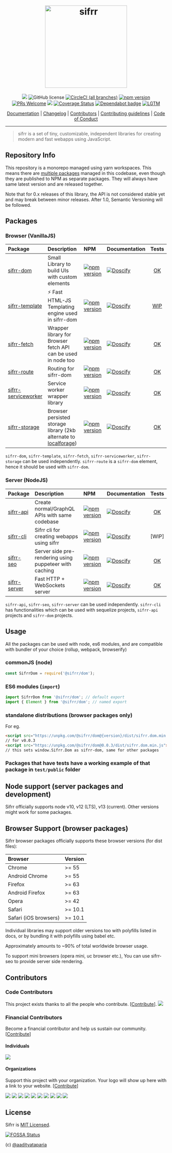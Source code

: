 <h1 align="center"> <img src="./logo/sifrr-logo.svg" width="256" alt="sifrr" name="sifrr"> </h1>
<p align="center">
  <a href="https://github.com/sifrr/sifrr/blob/master/LICENSE"><a href="https://opencollective.com/sifrr-oc" alt="Financial Contributors on Open Collective"><img src="https://opencollective.com/sifrr-oc/all/badge.svg?label=financial+contributors" /></a> <img src="https://img.shields.io/badge/license-MIT-blue.svg?style=flat-square" alt="GitHub license" /></a>
  <a href="https://circleci.com/gh/sifrr/sifrr"><img alt="CircleCI (all branches)" src="https://img.shields.io/circleci/project/github/sifrr/sifrr/master.svg?logo=circleci&style=flat-square" /></a>
  <a href="https://www.npmjs.com/package/@sifrr/dom"><img src="https://img.shields.io/npm/v/@sifrr/dom.svg?style=flat-square" alt="npm version" /></a>
  <a href="./misc/CONTRIBUTING.md"><img src="https://img.shields.io/badge/PRs-Welcome-green.svg?style=flat-square" alt="PRs Welcome" /></a>
  <a href="https://app.fossa.com/projects/git%2Bgithub.com%2Fsifrr%2Fsifrr?ref=badge_small" alt="FOSSA Status"><img src="https://app.fossa.com/api/projects/git%2Bgithub.com%2Fsifrr%2Fsifrr.svg?type=small"/></a>
  <a href="https://coveralls.io/github/sifrr/sifrr?branch=master"><img src="https://img.shields.io/coveralls/github/sifrr/sifrr.svg?style=flat-square" alt="Coverage Status" /></a>
  <a href="https://dependabot.com/"><img src="https://badgen.net/badge/Dependabot/enabled/green?icon=dependabot" alt="Dependabot badge" /></a>
  <a href="https://lgtm.com/projects/g/sifrr/sifrr/alerts/"><img alt="LGTM" src="https://img.shields.io/lgtm/grade/javascript/g/sifrr/sifrr.svg?logo=lgtm&style=flat-square&logoWidth=18" /></a>
</p>
<p align="center">
  <a href="https://sifrr.github.io/sifrr/">Documentation</a> | <a href="./CHANGELOG.md">Changelog</a> | <a href="./misc/CONTRIBUTORS">Contributors</a> | <a href="./misc/CONTRIBUTING.md">Contributing guidelines</a> | <a href="./misc/CODE_OF_CONDUCT.md">Code of Conduct</a>
</p>

---

> sifrr is a set of tiny, customizable, independent libraries for creating modern and fast webapps using JavaScript.

## Repository Info

This repository is a monorepo managed using yarn workspaces. This means there are [multiple packages](#packages) managed in this codebase, even though they are published to NPM as separate packages. They will always have same latest version and are released together.

Note that for 0.x releases of this library, the API is not considered stable yet and may break between minor releases. After 1.0, Semantic Versioning will be followed.

## Packages

### Browser (VanillaJS)

| Package                                                        | Description                                                                                                    | NPM                                                                                                                         | Documentation                                                                                                                                  |                       Tests                       |
| :------------------------------------------------------------- | :------------------------------------------------------------------------------------------------------------- | :-------------------------------------------------------------------------------------------------------------------------- | :--------------------------------------------------------------------------------------------------------------------------------------------- | :-----------------------------------------------: |
| [sifrr-dom](./packages/browser/sifrr-dom/)                     | Small Library to build UIs with custom elements                                                                | [![npm version](https://img.shields.io/npm/v/@sifrr/dom.svg)](https://www.npmjs.com/package/@sifrr/dom)                     | [![Doscify](https://img.shields.io/badge/API%20docs-Docsify-red.svg)](https://sifrr.github.io/sifrr/#/./packages/browser/sifrr-dom/)           |      [OK](./packages/browser/sifrr-dom/test)      |
| [sifrr-template](./packages/browser/sifrr-template/)           | :zap: Fast HTML-JS Templating engine used in sifrr-dom                                                         | [![npm version](https://img.shields.io/npm/v/@sifrr/template.svg)](https://www.npmjs.com/package/@sifrr/dom)                | [![Doscify](https://img.shields.io/badge/API%20docs-Docsify-red.svg)](https://sifrr.github.io/sifrr/#/./packages/browser/sifrr-template/)      |   [WIP](./packages/browser/sifrr-template/test)   |
| [sifrr-fetch](./packages/browser/sifrr-fetch/)                 | Wrapper library for Browser fetch API can be used in node too                                                  | [![npm version](https://img.shields.io/npm/v/@sifrr/fetch.svg)](https://www.npmjs.com/package/@sifrr/fetch)                 | [![Doscify](https://img.shields.io/badge/API%20docs-Docsify-red.svg)](https://sifrr.github.io/sifrr/#/./packages/browser/sifrr-fetch/)         |     [OK](./packages/browser/sifrr-fetch/test)     |
| [sifrr-route](./packages/browser/sifrr-route/)                 | Routing for sifrr-dom                                                                                          | [![npm version](https://img.shields.io/npm/v/@sifrr/route.svg)](https://www.npmjs.com/package/@sifrr/route)                 | [![Doscify](https://img.shields.io/badge/API%20docs-Docsify-red.svg)](https://sifrr.github.io/sifrr/#/./packages/browser/sifrr-route/)         |     [OK](./packages/browser/sifrr-route/test)     |
| [sifrr-serviceworker](./packages/browser/sifrr-serviceworker/) | Service worker wrapper library                                                                                 | [![npm version](https://img.shields.io/npm/v/@sifrr/serviceworker.svg)](https://www.npmjs.com/package/@sifrr/serviceworker) | [![Doscify](https://img.shields.io/badge/API%20docs-Docsify-red.svg)](https://sifrr.github.io/sifrr/#/./packages/browser/sifrr-serviceworker/) | [OK](./packages/browser/sifrr-serviceworker/test) |
| [sifrr-storage](./packages/browser/sifrr-storage/)             | Browser persisted storage library (2kb alternate to [localforage](https://github.com/localForage/localForage)) | [![npm version](https://img.shields.io/npm/v/@sifrr/storage.svg)](https://www.npmjs.com/package/@sifrr/storage)             | [![Doscify](https://img.shields.io/badge/API%20docs-Docsify-red.svg)](https://sifrr.github.io/sifrr/#/./packages/browser/sifrr-storage/)       |    [OK](./packages/browser/sifrr-storage/test)    |

`sifrr-dom`, `sifrr-template`, `sifrr-fetch`, `sifrr-serviceworker`, `sifrr-storage` can be used independently. `sifrr-route` is a `sifrr-dom` element, hence it should be used with `sifrr-dom`.

### Server (NodeJS)

| Package                                         | Description                                            | NPM                                                                                                           | Documentation                                                                                                                          |                   Tests                   |
| :---------------------------------------------- | :----------------------------------------------------- | :------------------------------------------------------------------------------------------------------------ | :------------------------------------------------------------------------------------------------------------------------------------- | :---------------------------------------: |
| [sifrr-api](./packages/server/sifrr-api/)       | Create normal/GraphQL APIs with same codebase          | [![npm version](https://img.shields.io/npm/v/@sifrr/api.svg)](https://www.npmjs.com/package/@sifrr/api)       | [![Doscify](https://img.shields.io/badge/API%20docs-Docsify-red.svg)](https://sifrr.github.io/sifrr/#/./packages/server/sifrr-api/)    |  [OK](./packages/server/sifrr-api/test)   |
| [sifrr-cli](./packages/server/sifrr-cli/)       | Sifrr cli for creating webapps using sifrr             | [![npm version](https://img.shields.io/npm/v/@sifrr/cli.svg)](https://www.npmjs.com/package/@sifrr/cli)       | [![Doscify](https://img.shields.io/badge/API%20docs-Docsify-red.svg)](https://sifrr.github.io/sifrr/#/./packages/server/sifrr-cli/)    |                  \[WIP]                   |
| [sifrr-seo](./packages/server/sifrr-seo/)       | Server side pre-rendering using puppeteer with caching | [![npm version](https://img.shields.io/npm/v/@sifrr/seo.svg)](https://www.npmjs.com/package/@sifrr/seo)       | [![Doscify](https://img.shields.io/badge/API%20docs-Docsify-red.svg)](https://sifrr.github.io/sifrr/#/./packages/server/sifrr-seo/)    |  [OK](./packages/server/sifrr-seo/test)   |
| [sifrr-server](./packages/server/sifrr-server/) | Fast HTTP + WebSockets server                          | [![npm version](https://img.shields.io/npm/v/@sifrr/server.svg)](https://www.npmjs.com/package/@sifrr/server) | [![Doscify](https://img.shields.io/badge/API%20docs-Docsify-red.svg)](https://sifrr.github.io/sifrr/#/./packages/server/sifrr-server/) | [OK](./packages/server/sifrr-server/test) |

`sifrr-api`, `sifrr-seo`, `sifrr-server` can be used independently. `sifrr-cli` has functionalities which can be used with sequelize projects, `sifrr-api` projects and `sifrr-dom` projects.

## Usage

All the packages can be used with node, es6 modules, and are compatible with bundler of your choice (rollup, webpack, browserify)

### commonJS (node)

```js
const SifrrDom = require('@sifrr/dom');
```

### ES6 modules (`import`)

```js
import SifrrDom from '@sifrr/dom'; // default export
import { Element } from '@sifrr/dom'; // named export
```

### standalone distributions (browser packages only)

For eg.

```html
<script src="https://unpkg.com/@sifrr/dom@{version}/dist/sifrr.dom.min.js"></script>
// for v0.0.3
<script src="https://unpkg.com/@sifrr/dom@0.0.3/dist/sifrr.dom.min.js"></script>
// this sets window.Sifrr.Dom as sifrr-dom, same for other packages
```

### Packages that have tests have a working example of that package in `test/public` folder

## Node support (server packages and development)

Sifrr officially supports node v10, v12 (LTS), v13 (current). Other versions might work for some packages.

## Browser Support (browser packages)

Sifrr browser packages officially supports these browser versions (for dist files):

| Browser               | Version |
| :-------------------- | :------ |
| Chrome                | >= 55   |
| Android Chrome        | >= 55   |
| Firefox               | >= 63   |
| Android Firefox       | >= 63   |
| Opera                 | >= 42   |
| Safari                | >= 10.1 |
| Safari (iOS browsers) | >= 10.1 |

Individual libraries may support older versions too with polyfills listed in docs, or by bundling it with polyfills using babel etc.

Approximately amounts to ~90% of total worldwide browser usage.

To support mini browsers (opera mini, uc browser etc.), You can use sifrr-seo to provide server side rendering.

## Contributors

### Code Contributors

This project exists thanks to all the people who contribute. [[Contribute](CONTRIBUTING.md)].
<a href="https://github.com/sifrr/sifrr/graphs/contributors"><img src="https://opencollective.com/sifrr-oc/contributors.svg?width=890&button=false" /></a>

### Financial Contributors

Become a financial contributor and help us sustain our community. [[Contribute](https://opencollective.com/sifrr-oc/contribute)]

#### Individuals

<a href="https://opencollective.com/sifrr-oc"><img src="https://opencollective.com/sifrr-oc/individuals.svg?width=890"></a>

#### Organizations

Support this project with your organization. Your logo will show up here with a link to your website. [[Contribute](https://opencollective.com/sifrr-oc/contribute)]

<a href="https://opencollective.com/sifrr-oc/organization/0/website"><img src="https://opencollective.com/sifrr-oc/organization/0/avatar.svg"></a>
<a href="https://opencollective.com/sifrr-oc/organization/1/website"><img src="https://opencollective.com/sifrr-oc/organization/1/avatar.svg"></a>
<a href="https://opencollective.com/sifrr-oc/organization/2/website"><img src="https://opencollective.com/sifrr-oc/organization/2/avatar.svg"></a>
<a href="https://opencollective.com/sifrr-oc/organization/3/website"><img src="https://opencollective.com/sifrr-oc/organization/3/avatar.svg"></a>
<a href="https://opencollective.com/sifrr-oc/organization/4/website"><img src="https://opencollective.com/sifrr-oc/organization/4/avatar.svg"></a>
<a href="https://opencollective.com/sifrr-oc/organization/5/website"><img src="https://opencollective.com/sifrr-oc/organization/5/avatar.svg"></a>
<a href="https://opencollective.com/sifrr-oc/organization/6/website"><img src="https://opencollective.com/sifrr-oc/organization/6/avatar.svg"></a>
<a href="https://opencollective.com/sifrr-oc/organization/7/website"><img src="https://opencollective.com/sifrr-oc/organization/7/avatar.svg"></a>
<a href="https://opencollective.com/sifrr-oc/organization/8/website"><img src="https://opencollective.com/sifrr-oc/organization/8/avatar.svg"></a>
<a href="https://opencollective.com/sifrr-oc/organization/9/website"><img src="https://opencollective.com/sifrr-oc/organization/9/avatar.svg"></a>

## License

Sifrr is [MIT Licensed](./LICENSE).

[![FOSSA Status](https://app.fossa.io/api/projects/git%2Bgithub.com%2Fsifrr%2Fsifrr.svg?type=large)](https://app.fossa.io/projects/git%2Bgithub.com%2Fsifrr%2Fsifrr?ref=badge_large)

(c) [@aadityataparia](https://github.com/aadityataparia)
